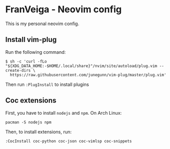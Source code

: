 # FranVeiga - Neovim config

This is my personal neovim config.

## Install vim-plug

Run the following command:
```
$ sh -c 'curl -fLo "${XDG_DATA_HOME:-$HOME/.local/share}"/nvim/site/autoload/plug.vim --create-dirs \
  https://raw.githubusercontent.com/junegunn/vim-plug/master/plug.vim'
```

Then run ```:PlugInstall``` to install plugins

## Coc extensions

First, you have to install ```nodejs``` and ```npm```.
On Arch Linux:
```
pacman -S nodejs npm
```

Then, to install extensions, run:
```
:CocInstall coc-python coc-json coc-vimlsp coc-snippets
```


